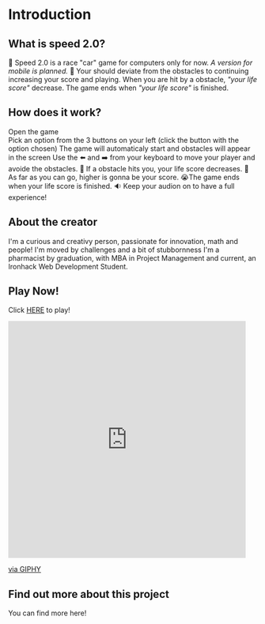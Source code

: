# Introduction
## What is speed 2.0?
📵 Speed 2.0 is a race "car" game for computers only for now. *A version for mobile is planned.* 
🎯 Your should deviate from the obstacles to continuing increasing your score and playing. When you are hit by a obstacle, *"your life score"* decrease. The game ends when *"your life score"* is finished. 

## How does it work?

Open the game  
Pick an option from the 3 buttons on your left (click the button with the option chosen) 
The game will automaticaly start and obstacles will appear in the screen 
Use the ⬅️ and ➡️ from your keyboard to move your player and avoide the obstacles.
🚧 If a obstacle hits you, your life score decreases. 
🏁 As far as you can go, higher is gonna be your score. 
😭The game ends when your life score is finished. 
🔉 Keep your audion on to have a full experience! 

## About the creator
I'm a curious and creativy person, passionate for innovation, math and people! 
I'm moved by challenges and a bit of stubbornness
I'm a pharmacist by graduation, with MBA in Project Management and current, an Ironhack Web Development Student.

## Play Now! 
Click [HERE](https://flememaia.github.io/speed-2.0-the-game/) to play!
<iframe src="https://giphy.com/embed/dUZM9K7oTfftKwu3qd" width="480" height="480" frameBorder="0" class="giphy-embed" allowFullScreen></iframe><p><a href="https://giphy.com/gifs/nfl-avery-williamson-dUZM9K7oTfftKwu3qd">via GIPHY</a></p>

## Find out more about this project 
You can find more here!